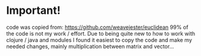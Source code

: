 # Important!
code was copied from: https://github.com/weavejester/euclidean
99% of the code is not my work / effort. Due to being quite new to how to work
with clojure / java and modules I found it easiest to copy the code and make my
needed changes, mainly multiplication between matrix and vector...
